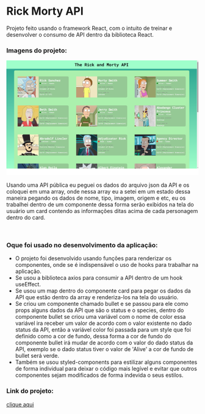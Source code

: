 # Rick Morty API
Projeto feito usando o framework React, com o intuito de treinar e desenvolver o consumo de API dentro da biblioteca React.
<h3>Imagens do projeto:</h3>
<img src="https://github.com/sian19/Rick-Morty-API/blob/master/src/assets/img-projeto.png"/>
<p>Usando uma API pública eu peguei os dados do arquivo json da API e os coloquei em uma array, onde nessa array eu a setei em um estado dessa maneira pegando os dados de nome, tipo, imagem, origem e etc, eu os trabalhei dentro de um componente dessa forma serão exibidos na tela do usuário um card contendo as informações ditas acima de cada personagem dentro do card.</p>
<br/>
<h3>Oque foi usado no desenvolvimento da aplicação:</h3>
<ul>
  <li>O projeto foi desenvolvido usando funções para renderizar os componentes, onde se é indispensável o uso de hooks para trabalhar na aplicação.</li>
  <li>Se usou a biblioteca axios para consumir a API dentro de um hook useEffect.</li>
  <li>Se usou um map dentro do componente card para pegar os dados da API que estão dentro da array e renderiza-los na tela do usuário.</li>
  <li>Se criou um componente chamado bullet e se passou para ele como props alguns dados da API que são o status e o species, dentro do componente bullet se criou uma variável com o nome de color essa variável ira receber um valor de acordo com o valor existente no dado status da API, então a variável color foi passada para um style que foi definido como a cor de fundo, dessa forma a cor de fundo do componente bullet irá mudar de acordo com o valor do dado status da API, exemplo se o dado status tiver o valor de 'Alive' a cor de fundo de bullet será verde.</li>
  <li>Também se usou styled-components para estilizar alguns componentes de forma individual para deixar o código mais legível e evitar que outros componentes sejam modificados de forma indevida o seus estilos.</li>
</ul>
<h3>Link do projeto:</h3>
<a href="#">clique aqui<a>
